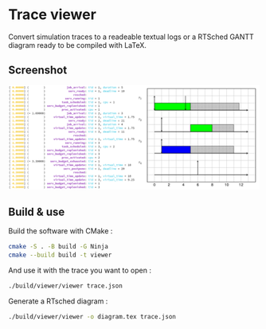 # Trace viewer

Convert simulation traces to a readeable textual logs or a RTSched GANTT diagram ready to be compiled with LaTeX.


## Screenshot

![App screenshot](external/screenshot.png)


## Build & use

Build the software with CMake :

```bash
cmake -S . -B build -G Ninja
cmake --build build -t viewer
```

And use it with the trace you want to open :
```bash
./build/viewer/viewer trace.json
```

Generate a RTsched diagram :
```bash
./build/viewer/viewer -o diagram.tex trace.json
```
